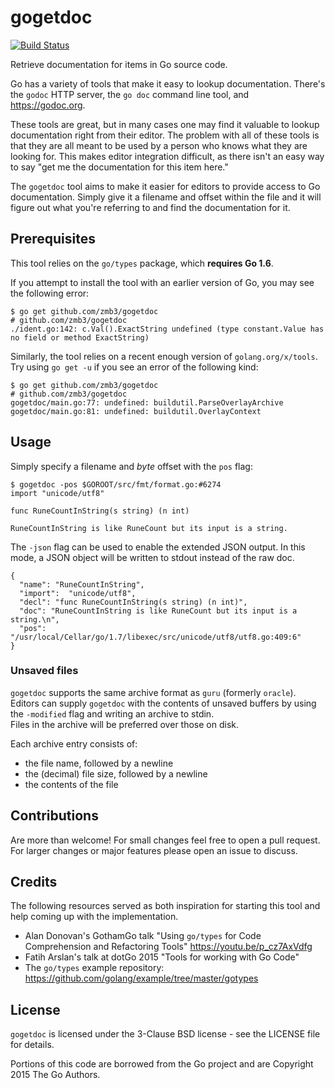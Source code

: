gogetdoc
========

[![Build Status](https://travis-ci.org/zmb3/gogetdoc.svg?branch=master)](https://travis-ci.org/zmb3/gogetdoc)

Retrieve documentation for items in Go source code.

Go has a variety of tools that make it easy to lookup documentation.
There's the `godoc` HTTP server, the `go doc` command line tool, and https://godoc.org.

These tools are great, but in many cases one may find it valuable to lookup
documentation right from their editor.  The problem with all of these tools
is that they are all meant to be used by a person who knows what they are
looking for.  This makes editor integration difficult, as there isn't an easy way
to say "get me the documentation for this item here."

The `gogetdoc` tool aims to make it easier for editors to provide access to
Go documentation.  Simply give it a filename and offset within the file and
it will figure out what you're referring to and find the documentation
for it.

## Prerequisites

This tool relies on the `go/types` package, which **requires Go 1.6**.

If you attempt to install the tool with an earlier version of Go, you may see
the following error:

```
$ go get github.com/zmb3/gogetdoc
# github.com/zmb3/gogetdoc
./ident.go:142: c.Val().ExactString undefined (type constant.Value has no field or method ExactString)
```

Similarly, the tool relies on a recent enough version of
`golang.org/x/tools`. Try using `go get -u` if you see an error of the
following kind:

```
$ go get github.com/zmb3/gogetdoc
# github.com/zmb3/gogetdoc
gogetdoc/main.go:77: undefined: buildutil.ParseOverlayArchive
gogetdoc/main.go:81: undefined: buildutil.OverlayContext
```

## Usage

Simply specify a filename and _byte_ offset with the `pos` flag:

```
$ gogetdoc -pos $GOROOT/src/fmt/format.go:#6274
import "unicode/utf8"

func RuneCountInString(s string) (n int)

RuneCountInString is like RuneCount but its input is a string.

```

The `-json` flag can be used to enable the extended JSON output.
In this mode, a JSON object will be written to stdout instead of the raw doc.

    {
      "name": "RuneCountInString",
      "import":  "unicode/utf8",
      "decl": "func RuneCountInString(s string) (n int)",
      "doc": "RuneCountInString is like RuneCount but its input is a string.\n",
      "pos": "/usr/local/Cellar/go/1.7/libexec/src/unicode/utf8/utf8.go:409:6"
    }

### Unsaved files

`gogetdoc` supports the same archive format as `guru` (formerly `oracle`).
Editors can supply `gogetdoc` with the contents of unsaved buffers by
using the `-modified` flag and writing an archive to stdin.  
Files in the archive will be preferred over those on disk.

Each archive entry consists of:
 - the file name, followed by a newline
 - the (decimal) file size, followed by a newline
 - the contents of the file

## Contributions

Are more than welcome!  For small changes feel free to open a pull request.
For larger changes or major features please open an issue to discuss.

## Credits

The following resources served as both inspiration for starting this tool
and help coming up with the implementation.

- Alan Donovan's GothamGo talk "Using `go/types` for Code Comprehension
  and Refactoring Tools" https://youtu.be/p_cz7AxVdfg
- Fatih Arslan's talk at dotGo 2015 "Tools for working with Go Code"
- The `go/types` example repository: https://github.com/golang/example/tree/master/gotypes

## License

`gogetdoc` is licensed under the 3-Clause BSD license - see the LICENSE file for details.

Portions of this code are borrowed from the Go project and are 
Copyright 2015 The Go Authors.
